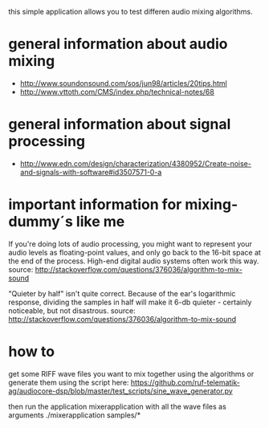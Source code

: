 
this simple application allows you to test differen audio mixing algorithms.

general information about audio mixing
======================================
* http://www.soundonsound.com/sos/jun98/articles/20tips.html
* http://www.vttoth.com/CMS/index.php/technical-notes/68

general information about signal processing
===========================================
* http://www.edn.com/design/characterization/4380952/Create-noise-and-signals-with-software#id3507571-0-a


important information for mixing-dummy´s like me
================================================
If you're doing lots of audio processing, you might want to represent your audio levels as floating-point values, and only go back to the 16-bit space at the end of the process. High-end digital audio systems often work this way.
source: http://stackoverflow.com/questions/376036/algorithm-to-mix-sound

"Quieter by half" isn't quite correct. Because of the ear's logarithmic response, dividing the samples in half will make it 6-db quieter - certainly noticeable, but not disastrous.
source: http://stackoverflow.com/questions/376036/algorithm-to-mix-sound



how to
======

get some RIFF wave files you want to mix together using the algorithms or generate them using the script here:
https://github.com/ruf-telematik-ag/audiocore-dsp/blob/master/test_scripts/sine_wave_generator.py

then run the application mixerapplication with all the wave files as arguments
./mixerapplication samples/*

